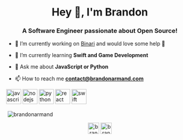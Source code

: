 <h1 align="center">Hey 👋, I'm Brandon</h1>
<h3 align="center">A Software Engineer passionate about Open Source!</h3>

- 🔭 I’m currently working on [Binari](https://Binari.dev) and would love some help 🤝

- 🌱 I’m currently learning **Swift and Game Development**

- 💬 Ask me about **JavaScript or Python**

- 📫 How to reach me **contact@brandonarmand.com**

<p align="left"><img src="https://devicons.github.io/devicon/devicon.git/icons/javascript/javascript-original.svg" alt="javascript" width="40" height="40"/> <img src="https://devicons.github.io/devicon/devicon.git/icons/nodejs/nodejs-original-wordmark.svg" alt="nodejs" width="40" height="40"/> <img src="https://devicons.github.io/devicon/devicon.git/icons/python/python-original.svg" alt="python" width="40" height="40"/> <img src="https://devicons.github.io/devicon/devicon.git/icons/react/react-original-wordmark.svg" alt="react" width="40" height="40"/> <img src="https://devicons.github.io/devicon/devicon.git/icons/swift/swift-original-wordmark.svg" alt="swift" width="40" height="40"/></p><p>&nbsp;<img align="center" src="https://github-readme-stats.vercel.app/api?username=brandonarmand&show_icons=true" alt="brandonarmand" /></p>

<p align="center"> 
<a href="https://twitter.com/brandon_swe" target="blank"><img align="center" src="https://cdn.jsdelivr.net/npm/simple-icons@3.0.1/icons/twitter.svg" alt="brandon_swe" height="30" width="30" /></a>
<a href="https://linkedin.com/in/brandonarmand" target="blank"><img align="center" src="https://cdn.jsdelivr.net/npm/simple-icons@3.0.1/icons/linkedin.svg" alt="brandonarmand" height="30" width="30" /></a>
</p>
